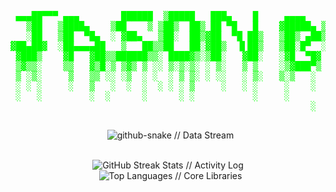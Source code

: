 <div align="center">

<pre style="color: #00ff00; background-color: transparent; border: none; font-family: monospace;">
                                                                                   
 ▄▄▄██▀▀▀ ▄▄▄        ██████  ▒█████   ███▄    █     ▄▄▄▄    ▄▄▄       ██▓     ▄▄▄      ▓██   ██▓▓█████  ██▒   █▓
   ▒██   ▒████▄    ▒██    ▒ ▒██▒  ██▒ ██ ▀█   █    ▓█████▄ ▒████▄    ▓██▒    ▒████▄     ▒██  ██▒▓█   ▀ ▓██░   █▒
   ░██   ▒██  ▀█▄  ░ ▓██▄   ▒██░  ██▒▓██  ▀█ ██▒   ▒██▒ ▄██▒██  ▀█▄  ▒██░    ▒██  ▀█▄    ▒██ ██░▒███    ▓██  █▒░
▓██▄██▓  ░██▄▄▄▄██   ▒   ██▒▒██   ██░▓██▒  ▐▌██▒   ▒██░█▀  ░██▄▄▄▄██ ▒██░    ░██▄▄▄▄██   ░ ▐██▓░▒▓█  ▄   ▒██ █░░
 ▓███▒    ▓█   ▓██▒▒██████▒▒░ ████▓▒░▒██░   ▓██░   ░▓█  ▀█▓ ▓█   ▓██▒░██████▒ ▓█   ▓██▒  ░ ██▒▓░░▒████▒   ▒▀█░  
 ▒▓▒▒░    ▒▒   ▓▒█░▒ ▒▓▒ ▒ ░░ ▒░▒░▒░ ░ ▒░   ▒ ▒    ░▒▓███▀▒ ▒▒   ▓▒█░░ ▒░▓  ░ ▒▒   ▓▒█░   ██▒▒▒ ░░ ▒░ ░   ░ ▐░  
 ▒ ░▒░     ▒   ▒▒ ░░ ░▒  ░ ░  ░ ▒ ▒░ ░ ░░   ░ ▒░   ▒░▒   ░   ▒   ▒▒ ░░ ░ ▒  ░  ▒   ▒▒ ░ ▓██ ░▒░  ░ ░  ░   ░ ░░  
 ░ ░ ░     ░   ▒   ░  ░  ░  ░ ░ ░ ▒     ░   ░ ░     ░    ░   ░   ▒     ░ ░     ░   ▒    ▒ ▒ ░░     ░        ░░  
 ░   ░         ░  ░      ░      ░ ░           ░     ░            ░  ░    ░  ░      ░  ░ ░ ░          ░  ░      ░  
                                                         ░                              ░ ░                 ░   
  
</pre>

</div>

<div align="center">

  <img src="https://raw.githubusercontent.com/jasonbalayev/jasonbalayev/output/github-snake-dark.svg" alt="github-snake // Data Stream" />

</div>

<div align="center">

  <br/>
  <img src="https://github-readme-streak-stats.herokuapp.com/?user=jasonbalayev&theme=dark&hide_border=true&stroke=00ff00&ring=00ffff&sideNums=ffffff&sideLabels=ffffff&dates=ffffff&background=0d1117" alt="GitHub Streak Stats // Activity Log" />
  <br/>
  <img src="https://github-readme-stats.vercel.app/api/top-langs/?username=jasonbalayev&layout=compact&theme=dark&hide_border=true&title_color=00ff00&text_color=ffffff&icon_color=00ffff&bg_color=0d1117" alt="Top Languages // Core Libraries" />

  <br/>
  <br/>

    <br/>
  <br/>

</div>

<br/>
